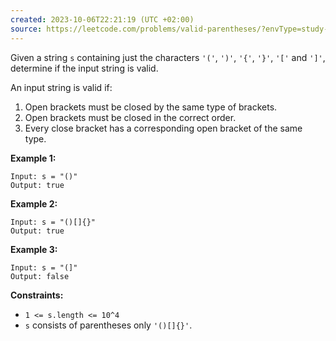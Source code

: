 ```yaml
---
created: 2023-10-06T22:21:19 (UTC +02:00)
source: https://leetcode.com/problems/valid-parentheses/?envType=study-plan-v2&envId=top-interview-150
---
```

Given a string `s` containing just the characters `'('`, `')'`, `'{'`, `'}'`, `'['` and `']'`, determine if the input string is valid.

An input string is valid if:

1.  Open brackets must be closed by the same type of brackets.
2.  Open brackets must be closed in the correct order.
3.  Every close bracket has a corresponding open bracket of the same type.

**Example 1:**

```
Input: s = "()"
Output: true

```

**Example 2:**

```
Input: s = "()[]{}"
Output: true

```

**Example 3:**

```
Input: s = "(]"
Output: false

```

**Constraints:**

-   `1 <= s.length <= 10^4`
-   `s` consists of parentheses only `'()[]{}'`.
